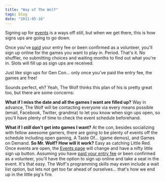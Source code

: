 ```yaml
---
title: "Way of The Wolf"
tags: blog
date: "2011-05-18"
---
```


Signing up for [events](http://www.bigbadcon.com/?page_id=6) is a ways off still, but when we get there, this is how signs ups are going to go down.

Once you've [paid](http://www.bigbadcon.com/?page_id=17) your entry fee or been confirmed as a volunteer, you'll sign up online for the games you want to play in. Period. That's it. No shuffler, no submitting choices and waiting months to find out what you're in. Slots will fill up as sign ups are received.

Just like sign ups for Gen Con... only once you've paid the entry fee, the games are free!

Sounds perfect, eh? Yeah, The Wolf thinks this plan of his is pretty great too, but there are some concerns:

**What if I miss the date and all the games I want are filled up?** Way in advance, The Wolf will be contacting everyone via every means possible (email, Facebook, Twitter, grandma) to let you know when sign ups open, so you'll have plenty of time to check the event schedule beforehand.

**What if I _still_ don't get into games I want?** At the con, besides socializing with fellow awesome gamers, there are going to be plenty of events off the schedule including open gaming, A Taste Of... (game demos), and Games on Demand. **So Mr. Wolf? How will it work?** Easy as catching Little Red. Once events are open, the [Events page](http://www.bigbadcon.com/?page_id=6) will change and have a nifty little sign up button. Assuming you have [paid your entry fee](http://www.bigbadcon.com/?page_id=17) or been confirmed as a volunteer, you'll have the option to sign up online and take a seat in the event. It's that easy. The Wolf's programming skills may even include a wait list option, but lets not get too far ahead of ourselves... that's how we end up in the little pig's fire.
